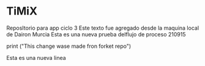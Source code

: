 # TiMiX
ReposItorio para app ciclo 3
Este texto fue agregado desde la maquina local de Dairon Murcia
Esta es una nueva prueba delflujo de proceso 210915

print ("This change wase made fron forket repo") 

Esta es una nueva linea
